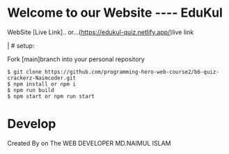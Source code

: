 # Welcome to our Website ---- EduKul

WebSite  [Live Link]..
or...(https://edukul-quiz.netlify.app/)live link

| # setup:

Fork [main]branch into your personal repository
```
$ git clone https://github.com/programming-hero-web-course2/b6-quiz-crackerz-Naimcoder.git
$ npm install or npm i
$ npm run build 
$ npm start or npm run start
```

# Develop

Created By on The WEB DEVELOPER MD.NAIMUL ISLAM






